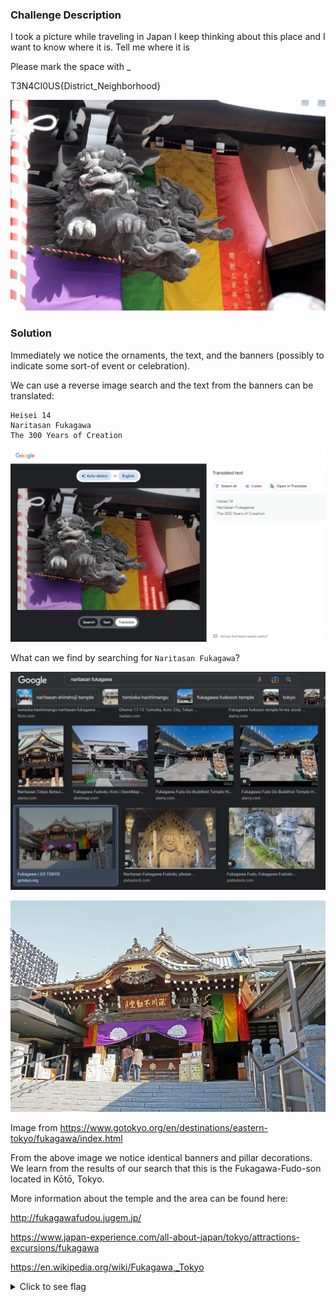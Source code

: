 ### Challenge Description

I took a picture while traveling in Japan
I keep thinking about this place and I want to know where it is. Tell me where it is

Please mark the space with _

T3N4CI0US{District_Neighborhood}

![](img/Travel.jpg)

### Solution

Immediately we notice the ornaments, the text, and the banners (possibly to indicate some sort-of event or celebration). 

We can use a reverse image search and the text from the banners can be translated:

```
Heisei 14
Naritasan Fukagawa
The 300 Years of Creation
``` 
![](img/fukagawa-google-lens.png)

What can we find by searching for `Naritasan Fukagawa`?

![](img/fukagawa-google-search-results.png)

![](img/xarea027_04.jpg.pagespeed.ic.FHAnXf0P_z.jfif)

Image from https://www.gotokyo.org/en/destinations/eastern-tokyo/fukagawa/index.html

From the above image we notice identical banners and pillar decorations. We learn from the results of our search that this is the Fukagawa-Fudo-son located in Kōtō, Tokyo. 

More information about the temple and the area can be found here:

http://fukagawafudou.jugem.jp/

https://www.japan-experience.com/all-about-japan/tokyo/attractions-excursions/fukagawa

https://en.wikipedia.org/wiki/Fukagawa,_Tokyo


<details>
  <summary>Click to see flag</summary> 
  
    T3N4CI0US{Koto_Fukagawa}

</details>